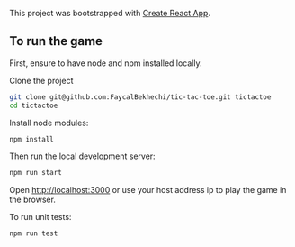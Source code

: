 This project was bootstrapped with [Create React App](https://github.com/facebook/create-react-app).

## To run the game

First, ensure to have node and npm installed locally.

Clone the project

```sh
git clone git@github.com:FaycalBekhechi/tic-tac-toe.git tictactoe
cd tictactoe
```

Install node modules:

```sh
npm install
```

Then run the local development server:

```sh
npm run start
```

Open [http://localhost:3000](http://localhost:3000) or use your host address ip to play the game in the browser.

To run unit tests:

```sh
npm run test
```

